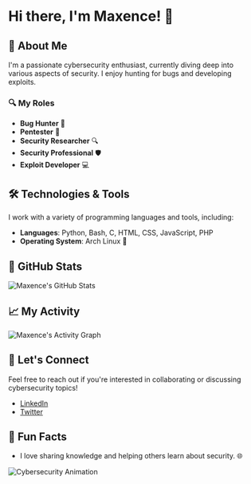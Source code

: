 # Hi there, I'm Maxence! 👋


## 🚀 About Me
I'm a passionate cybersecurity enthusiast, currently diving deep into various aspects of security. I enjoy hunting for bugs and developing exploits.

### 🔍 My Roles
- **Bug Hunter** 🐞
- **Pentester** 🔐
- **Security Researcher** 🔍
- **Security Professional** 🛡️
- **Exploit Developer** 💻

## 🛠️ Technologies & Tools
I work with a variety of programming languages and tools, including:
- **Languages**: Python, Bash, C, HTML, CSS, JavaScript, PHP
- **Operating System**: Arch Linux 🐧

## 🌟 GitHub Stats
![Maxence's GitHub Stats](https://github-readme-stats.vercel.app/api?username=Hysox&show_icons=true&theme=radical) <!-- Replace with your GitHub username -->

## 📈 My Activity
![Maxence's Activity Graph](https://github-readme-activity-graph.cyclic.app/graph?username=Hysox&theme=react-dark) <!-- Replace with your GitHub username -->

## 💬 Let's Connect
Feel free to reach out if you're interested in collaborating or discussing cybersecurity topics!

- [LinkedIn](https://www.linkedin.com/in/your-linkedin-profile)
- [Twitter](https://twitter.com/your-twitter-handle)

## 🎉 Fun Facts
- I love sharing knowledge and helping others learn about security. 🌐

![Cybersecurity Animation](https://media.giphy.com/media/JIX9t2j0ZTN9S/giphy.gif) <!-- Optional: Add a fun animation -->
